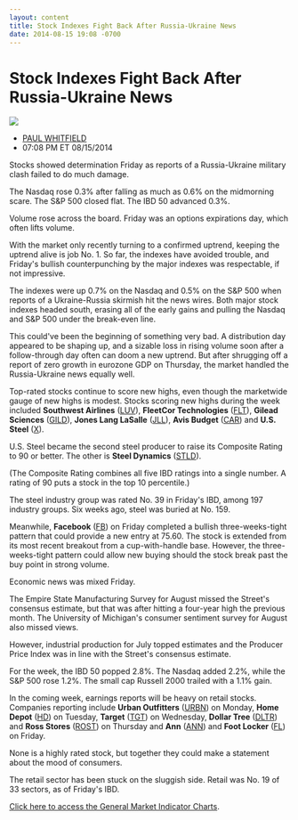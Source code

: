 ```yaml
---
layout: content
title: Stock Indexes Fight Back After Russia-Ukraine News
date: 2014-08-15 19:08 -0700
---
```



Stock Indexes Fight Back After Russia-Ukraine News
===================================================


![](https://www.investors.com/wp-content/uploads/ibd-migrated-images/MPv_140818_635437143191313015.png)

* [PAUL WHITFIELD](https://www.investors.com/author/whitfieldp/ "Posts by PAUL WHITFIELD")
* 07:08 PM ET 08/15/2014




Stocks showed determination Friday as reports of a Russia-Ukraine military clash failed to do much damage.


The Nasdaq rose 0.3% after falling as much as 0.6% on the midmorning scare. The S&P 500 closed flat. The IBD 50 advanced 0.3%.


Volume rose across the board. Friday was an options expirations day, which often lifts volume.


With the market only recently turning to a confirmed uptrend, keeping the uptrend alive is job No. 1. So far, the indexes have avoided trouble, and Friday's bullish counterpunching by the major indexes was respectable, if not impressive.


The indexes were up 0.7% on the Nasdaq and 0.5% on the S&P 500 when reports of a Ukraine-Russia skirmish hit the news wires. Both major stock indexes headed south, erasing all of the early gains and pulling the Nasdaq and S&P 500 under the break-even line.


This could've been the beginning of something very bad. A distribution day appeared to be shaping up, and a sizable loss in rising volume soon after a follow-through day often can doom a new uptrend. But after shrugging off a report of zero growth in eurozone GDP on Thursday, the market handled the Russia-Ukraine news equally well.


Top-rated stocks continue to score new highs, even though the marketwide gauge of new highs is modest. Stocks scoring new highs during the week included **Southwest Airlines** ([LUV](https://research.investors.com/quote.aspx?symbol=LUV)), **FleetCor Technologies** ([FLT](https://research.investors.com/quote.aspx?symbol=FLT)), **Gilead Sciences** ([GILD](https://research.investors.com/quote.aspx?symbol=GILD)), **Jones Lang LaSalle** ([JLL](https://research.investors.com/quote.aspx?symbol=JLL)), **Avis Budget** ([CAR](https://research.investors.com/quote.aspx?symbol=CAR)) and **U.S. Steel** ([X](https://research.investors.com/quote.aspx?symbol=X)).


U.S. Steel became the second steel producer to raise its Composite Rating to 90 or better. The other is **Steel Dynamics** ([STLD](https://research.investors.com/quote.aspx?symbol=STLD)).


(The Composite Rating combines all five IBD ratings into a single number. A rating of 90 puts a stock in the top 10 percentile.)


The steel industry group was rated No. 39 in Friday's IBD, among 197 industry groups. Six weeks ago, steel was buried at No. 159.


Meanwhile, **Facebook** ([FB](https://research.investors.com/quote.aspx?symbol=FB)) on Friday completed a bullish three-weeks-tight pattern that could provide a new entry at 75.60. The stock is extended from its most recent breakout from a cup-with-handle base. However, the three-weeks-tight pattern could allow new buying should the stock break past the buy point in strong volume.


Economic news was mixed Friday.


The Empire State Manufacturing Survey for August missed the Street's consensus estimate, but that was after hitting a four-year high the previous month. The University of Michigan's consumer sentiment survey for August also missed views.


However, industrial production for July topped estimates and the Producer Price Index was in line with the Street's consensus estimate.


For the week, the IBD 50 popped 2.8%. The Nasdaq added 2.2%, while the S&P 500 rose 1.2%. The small cap Russell 2000 trailed with a 1.1% gain.


In the coming week, earnings reports will be heavy on retail stocks. Companies reporting include **Urban Outfitters** ([URBN](https://research.investors.com/quote.aspx?symbol=URBN)) on Monday, **Home Depot** ([HD](https://research.investors.com/quote.aspx?symbol=HD)) on Tuesday, **Target** ([TGT](https://research.investors.com/quote.aspx?symbol=TGT)) on Wednesday, **Dollar Tree** ([DLTR](https://research.investors.com/quote.aspx?symbol=DLTR)) and **Ross Stores** ([ROST](https://research.investors.com/quote.aspx?symbol=ROST)) on Thursday and **Ann** ([ANN](https://research.investors.com/quote.aspx?symbol=ANN)) and **Foot Locker** ([FL](https://research.investors.com/quote.aspx?symbol=FL)) on Friday.


None is a highly rated stock, but together they could make a statement about the mood of consumers.


The retail sector has been stuck on the sluggish side. Retail was No. 19 of 33 sectors, as of Friday's IBD.


[Click here to access the General Market Indicator Charts](https://www.investors.com/pdf/GMI_081814.pdf).




